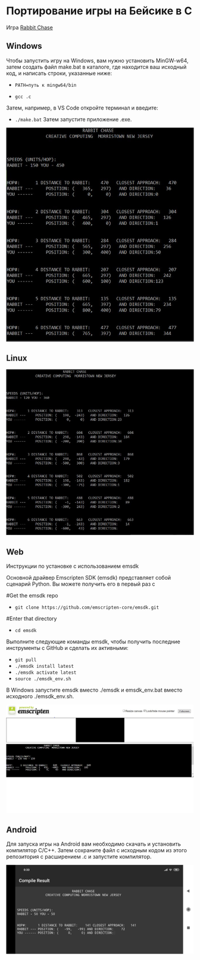# Портирование игры на Бейсике в C
Игра [Rabbit Chase](https://www.atariarchives.org/morebasicgames/showpage.php?page=132)

## Windows

Чтобы запустить игру на Windows, вам нужно установить MinGW-w64, затем создать файл make.bat в каталоге, где находится ваш исходный код, и написать строки, указанные ниже:

* `PATH=путь к mingw64/bin`

* `gcc .c`

Затем, например, в VS Code откройте терминал и введите:

* `./make.bat`
Затем запустите приложение .exe.

![Alt-текст](https://raw.githubusercontent.com/ADkii-q/GAME-C/main/screen/win.png)

## Linux
![Alt-текст](https://raw.githubusercontent.com/ADkii-q/GAME-C/main/screen/gcc.png)

## Web
Инструкции по установке с использованием emsdk

Основной драйвер Emscripten SDK (emsdk) представляет собой сценарий Python. Вы можете получить его в первый раз с

#Get the emsdk repo

* `git clone https://github.com/emscripten-core/emsdk.git`

#Enter that directory
* `cd emsdk`

Выполните следующие команды emsdk, чтобы получить последние инструменты с GitHub и сделать их активными:
* `git pull`
* `./emsdk install latest`
* `./emsdk activate latest`
* `source ./emsdk_env.sh`

В Windows запустите emsdk вместо ./emsdk и emsdk_env.bat вместо исходного ./emsdk_env.sh.

![Alt-текст](https://raw.githubusercontent.com/ADkii-q/GAME-C/main/screen/web.png)
## Android
Для запуска игры на Android вам необходимо скачать и установить компилятор C/C++. Затем сохраните файл с исходным кодом из этого репозитория с расширением .c и запустите компилятор.

![Alt-текст](https://github.com/ADkii-q/GAME-C/blob/main/screen/Screen.c.png?raw=true)
